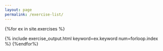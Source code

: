 ```yaml
---
layout: page
permalink: /exercise-list/
---
```


{%for ex in site.exercises %}

{% include exercise_output.html keyword=ex.keyword num=forloop.index %}
{%endfor%}
